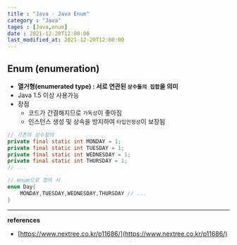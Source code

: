 ```yaml
---
title : "Java - Java Enum"
category : "Java"
tages : [Java,enum]
date : 2021-12-20T12:00:00
last_modified_at: 2021-12-20T12:00:00
---
```


## Enum (enumeration)

- **열거형(enumerated type) : 서로 연관된 `상수들의 집합`을 의미**
- Java 1.5 이상 사용가능
- 장점
    - 코드가 간결해지므로 `가독성`이 좋아짐
    - 인스턴스 생성 및 상속을 방지하여 `타입안정성`이 보장됨

```java
// 기존의 상수정의
private final static int MONDAY = 1;
private final static int TUESDAY = 1;
private final static int WEDNESDAY = 1;
private final static int THURSDAY = 1;
// ...

// enum으로 정의 시
enum Day{
	MONDAY,TUESDAY,WEDNESDAY,THURSDAY // ...
}
```

---

**references**

 - [https://www.nextree.co.kr/p11686/](https://www.nextree.co.kr/p11686/)
